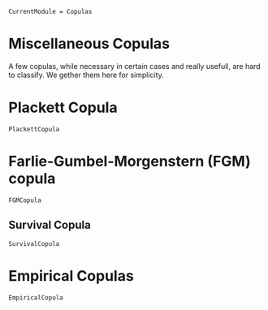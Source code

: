 ```@meta
CurrentModule = Copulas
```

# Miscellaneous Copulas

A few copulas, while necessary in certain cases and really usefull, are hard to classify. We gether them here for simplicity. 

# Plackett Copula

```@docs
PlackettCopula
```

# Farlie-Gumbel-Morgenstern (FGM) copula

```@docs
FGMCopula
```

## Survival Copula

```@docs
SurvivalCopula
```

# Empirical Copulas

```@docs
EmpiricalCopula
```
